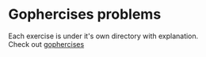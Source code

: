 # Gophercises problems

Each exercise is under it's own directory with explanation.  
Check out [gophercises](https://gophercises.com/) 